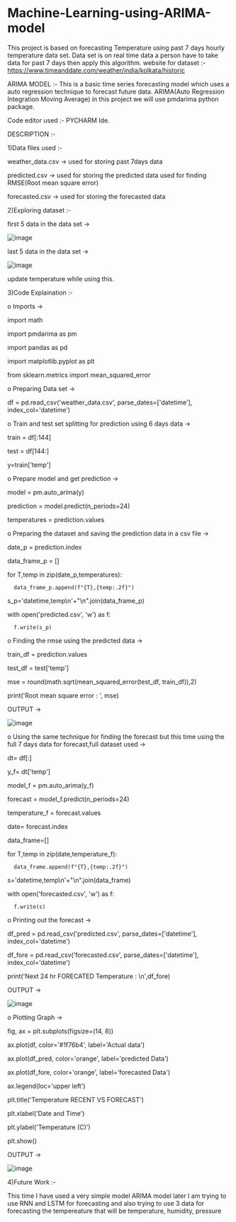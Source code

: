 # Machine-Learning-using-ARIMA-model

This project is based on forecasting Temperature using past 7 days hourly temperature data set.
Data set is on real time data a person have to take data for past 7 days then apply this algorithm.
website for dataset :-https://www.timeanddate.com/weather/india/kolkata/historic

ARIMA MODEL :- This is a basic time series forecasting model which uses a auto regression technique to forecast future data. ARIMA(Auto Regression Integration Moving Average) in this project we will use pmdarima python package.

Code editor used :- PYCHARM Ide.

DESCRIPTION :-

1)Data files used :-

  weather_data.csv -> used for storing past 7days data 
  
  predicted.csv -> used for storing the predicted data used for finding RMSE(Root mean square error)
  
  forecasted.csv -> used for storing the forecasted data

2)Exploring dataset :-
  
  first 5 data in the data set ->
  
  ![image](https://github.com/rikuzavi/Machine-Learning-using-ARIMA-model/assets/96969805/f7d2f2ab-43ce-4ef3-94c9-cbdba968d4b1)
  
  last 5 data in the data set ->
  
  ![image](https://github.com/rikuzavi/Machine-Learning-using-ARIMA-model/assets/96969805/edb21847-6848-4257-9c9b-ae0f95d1a2f9)
  
  update temperature while using this.

3)Code Explaination :-

  o Imports ->
  
  import math
  
  import pmdarima as pm
  
  import pandas as pd
  
  import matplotlib.pyplot as plt
  
  from sklearn.metrics import mean_squared_error
    
  o Preparing Data set ->
  
  df = pd.read_csv('weather_data.csv', parse_dates=['datetime'], index_col='datetime')
  
  o Train and test set splitting for prediction using 6 days data ->
  
  train = df[:144]
  
  test = df[144:]
  
  y=train['temp']
  
  o Prepare model and get prediction ->
  
  model = pm.auto_arima(y)
  
  prediction = model.predict(n_periods=24)
  
  temperatures = prediction.values
  
  o Preparing the dataset and saving the prediction data in a csv file ->
  
  date_p = prediction.index
  
  data_frame_p = []
  
  for T,temp in zip(date_p,temperatures):
  
      data_frame_p.append(f"{T},{temp:.2f}")
      
  s_p='datetime,temp\n'+"\n".join(data_frame_p)
  
  with open('predicted.csv', 'w') as f:
  
      f.write(s_p)
      
  o Finding the rmse using the predicted data ->
  
  train_df = prediction.values
  
  test_df = test['temp']
  
  mse = round(math.sqrt(mean_squared_error(test_df, train_df)),2)
  
  print('Root mean square error : ', mse)
  
  OUTPUT ->
  
  ![image](https://github.com/rikuzavi/Machine-Learning-using-ARIMA-model/assets/96969805/b38025a1-c9eb-4da1-a87a-9f4b49c94bd4)
  
  o Using the same technique for finding the forecast but this time using the full 7 days data for forecast,full dataset used ->
  
  dt= df[:]
  
  y_f= dt['temp']
  
  model_f = pm.auto_arima(y_f)
  
  forecast = model_f.predict(n_periods=24)
  
  temperature_f = forecast.values
  
  date= forecast.index
  
  data_frame=[]
  
  for T,temp in zip(date,temperature_f):
  
      data_frame.append(f"{T},{temp:.2f}")
  
  s='datetime,temp\n'+"\n".join(data_frame)
  
  with open('forecasted.csv', 'w') as f:
      
      f.write(s)
      
  o Printing out the forecast ->
  
  df_pred = pd.read_csv('predicted.csv', parse_dates=['datetime'], index_col='datetime')
  
  df_fore = pd.read_csv('forecasted.csv', parse_dates=['datetime'], index_col='datetime')
  
  print('Next 24 hr FORECATED Temperature : \n',df_fore)
  
  OUTPUT ->
  
  ![image](https://github.com/rikuzavi/Machine-Learning-using-ARIMA-model/assets/96969805/355442d4-598c-4634-a060-a2c795bcd63b)
  
  o Plotting Graph ->
  
  fig, ax = plt.subplots(figsize=(14, 8))
  
  ax.plot(df, color='#1f76b4', label='Actual data')
  
  ax.plot(df_pred, color='orange', label='predicted Data')
  
  ax.plot(df_fore, color='orange', label='forecasted Data')
  
  ax.legend(loc='upper left')
  
  plt.title('Temperature RECENT VS FORECAST')
  
  plt.xlabel('Date and Time')
  
  plt.ylabel('Temperature (C)')
  
  plt.show()
  
  OUTPUT ->
  
  ![image](https://github.com/rikuzavi/Machine-Learning-using-ARIMA-model/assets/96969805/4e74e886-baad-4c71-8f7d-ea33eeb66373)

4)Future Work :- 
  
  This time I have used a very simple model ARIMA model later I am trying to use RNN and LSTM for forecasting and also trying to use 3 data for forecasting the     tempereature that will be temperature, humidity, pressure 
  
  
  
